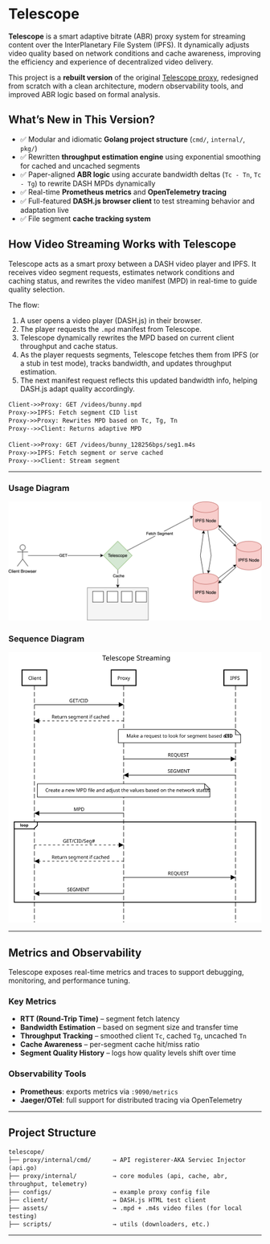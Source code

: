 # Telescope

**Telescope** is a smart adaptive bitrate (ABR) proxy system for streaming content over the InterPlanetary File System (IPFS). It dynamically adjusts video quality based on network conditions and cache awareness, improving the efficiency and experience of decentralized video delivery.

This project is a **rebuilt version** of the original [Telescope proxy](https://github.com/SBUNetSys/Telescope), redesigned from scratch with a clean architecture, modern observability tools, and improved ABR logic based on formal analysis.

##  What’s New in This Version?

- ✅ Modular and idiomatic **Golang project structure** (`cmd/`, `internal/`, `pkg/`)
- ✅ Rewritten **throughput estimation engine** using exponential smoothing for cached and uncached segments
- ✅ Paper-aligned **ABR logic** using accurate bandwidth deltas (`Tc - Tn`, `Tc - Tg`) to rewrite DASH MPDs dynamically
- ✅ Real-time **Prometheus metrics** and **OpenTelemetry tracing**
- ✅ Full-featured **DASH.js browser client** to test streaming behavior and adaptation live
- ✅ File segment **cache tracking system**

## How Video Streaming Works with Telescope

Telescope acts as a smart proxy between a DASH video player and IPFS. It receives video segment requests, estimates network conditions and caching status, and rewrites the video manifest (MPD) in real-time to guide quality selection.

The flow:

1. A user opens a video player (DASH.js) in their browser.
2. The player requests the `.mpd` manifest from Telescope.
3. Telescope dynamically rewrites the MPD based on current client throughput and cache status.
4. As the player requests segments, Telescope fetches them from IPFS (or a stub in test mode), tracks bandwidth, and updates throughput estimation.
5. The next manifest request reflects this updated bandwidth info, helping DASH.js adapt quality accordingly.

```
Client->>Proxy: GET /videos/bunny.mpd
Proxy->>IPFS: Fetch segment CID list
Proxy->>Proxy: Rewrites MPD based on Tc, Tg, Tn
Proxy-->>Client: Returns adaptive MPD

Client->>Proxy: GET /videos/bunny_128256bps/seg1.m4s
Proxy->>IPFS: Fetch segment or serve cached
Proxy-->>Client: Stream segment
```

---

### Usage Diagram

![](.github/assets/diagram.svg)

### Sequence Diagram

![](.github/assets/sequence.svg)

---

## Metrics and Observability

Telescope exposes real-time metrics and traces to support debugging, monitoring, and performance tuning.

### Key Metrics

- **RTT (Round-Trip Time)** – segment fetch latency
- **Bandwidth Estimation** – based on segment size and transfer time
- **Throughput Tracking** – smoothed client `Tc`, cached `Tg`, uncached `Tn`
- **Cache Awareness** – per-segment cache hit/miss ratio
- **Segment Quality History** – logs how quality levels shift over time

### Observability Tools

- **Prometheus**: exports metrics via `:9090/metrics`
- **Jaeger/OTel**: full support for distributed tracing via OpenTelemetry

---

## Project Structure

```
telescope/
├── proxy/internal/cmd/      → API registerer-AKA Serviec Injector (api.go)
├── proxy/internal/          → core modules (api, cache, abr, throughput, telemetry)
├── configs/                 → example proxy config file
├── client/                  → DASH.js HTML test client
├── assets/                  → .mpd + .m4s video files (for local testing)
├── scripts/                 → utils (downloaders, etc.)
```

---
